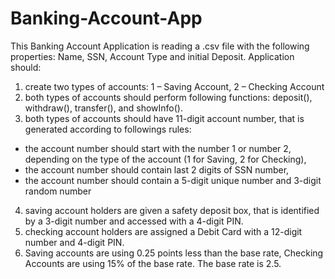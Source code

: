 # Banking-Account-App

 This Banking Account Application is reading a .csv file with the following properties: Name, SSN, Account Type and initial Deposit.
Application should:
1.	create two types of accounts: 1 – Saving Account, 2 – Checking Account
2.	both types of accounts should perform following functions: deposit(), withdraw(), transfer(), and showInfo().
3.	both types of accounts should have 11-digit account number, that is generated according to followings rules:
   - the account number should start with the number 1 or number 2, depending on the type of the account (1 for Saving, 2 for Checking),
   - the account number should contain last 2 digits of SSN number,
   - the account number should contain a 5-digit unique number and 3-digit random number
4.	saving account holders are given a safety deposit box, that is identified by a 3-digit number and accessed with a 4-digit PIN.
5.	checking account holders are assigned a Debit Card with a 12-digit number and 4-digit PIN.
6.	Saving accounts are using 0.25 points less than the base rate, Checking Accounts are using 15% of the base rate. The base rate is 2.5.


